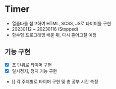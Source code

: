 # Timer

- 열품타를 참고하여 HTML, SCSS, JS로 타이머를 구현
- 20230112 ~ 20230116 (Stopped)
- 함수형 프로그래밍 배운 뒤, 다시 뜯어고칠 예정

## 기능 구현

- [x] 초 단위로 타이머 구현
- [x] 일시정지, 정지 기능 구현
- [] 각 주제별로 타이머 구현 및 총 공부 시간 측정
